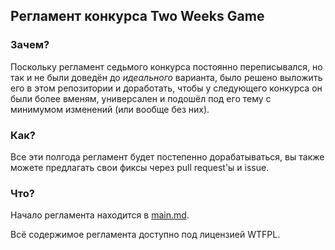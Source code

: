## Регламент конкурса Two Weeks Game

### Зачем?
Поскольку регламент седьмого конкурса постоянно переписывался, но так и не были доведён до *идеального* варианта, было решено выложить его в этом репозитории и доработать, чтобы у следующего конкурса он были более вменям, универсален и подошёл под его тему с минимумом изменений (или вообще без них).

### Как?
Все эти полгода регламент будет постепенно дорабатываться, вы также можете предлагать свои фиксы через pull request'ы и issue.

### Что?
Начало регламента находится в [main.md](main.md).

Всё содержимое регламента доступно под лицензией WTFPL.
